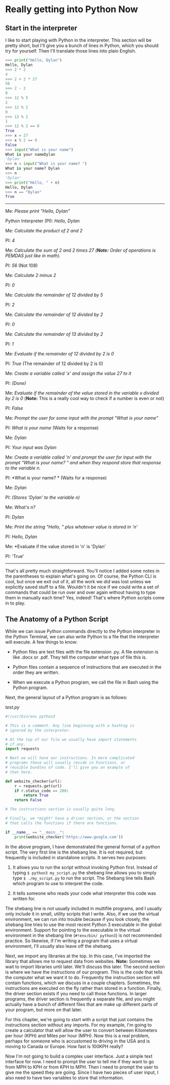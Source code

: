 # Really getting into Python Now

## Start in the interpreter

I like to start playing with Python in the interpreter. This section will be pretty short, but I'll give you a bunch of lines in Python, which you should try for yourself. Then I'll translate those lines into plain English.

```python
>>> print("Hello, Dylan")
Hello, Dylan
>>> 2 * 2
4
>>> 2 + 2 * 27
56
>>> 2 - 2
0
>>> 12 % 5
2
>>> 12 % 2
0
>>> 13 % 2
1
>>> 12 % 2 == 0
True
>>> x = 27
>>> x % 2 == 0
False
>>> input("What is your name")
What is your nameDylan
'Dylan'
>>> n = input("What is your name? ")
What is your name? Dylan
>>> n
'Dylan'
>>> print("Hello, " + n)
Hello, Dylan
>>> n == "Dylan"
True
```

---
Me: *Please print "Hello, Dylan"*

Python Interpreter (PI): *Hello, Dylan*

Me: *Calculate the product of 2 and 2*

PI: *4*

Me: *Calculate the sum of 2 and 2 times 27 (**Note:** Order of operations is PEMDAS just like in math).*

PI: *56* (Not 108)

Me: *Calculate 2 minus 2*

PI: *0*

Me: *Calculate the remainder of 12 divided by 5*

PI: *2*

Me: *Calculate the remainder of 12 divided by 2*

PI: *0*

Me: *Calculate the remainder of 13 divided by 2*

PI: *1* 

Me: *Evaluate if the remainder of 12 divided by 2 is 0*

PI: *True* (The remainder of 12 divided by 2 is 0)

Me: *Create a variable called 'x' and assign the value 27 to it*

PI: *(Done)*

Me: *Evaluate if the remainder of the value stored in the variable x divided by 2 is 0* (**Note:** This is a really cool way to check if a number is even or not)

PI: *False*

Me: *Prompt the user for some input with the prompt "What is your name"*

PI: *What is your name* (Waits for a response)

Me: *Dylan*

PI: *Your input was Dylan*

Me: *Create a variable called 'n' and prompt the user for input with the prompt "What is your name? " and when they respond store that response to the variable n.*

PI: *What is your name? * (Waits for a response)

Me: *Dylan*

PI: *(Stores 'Dylan' to the variable n)*

Me: *What's n?*

PI: *Dylan*

Me: *Print the string "Hello, " plus whatever value is stored in 'n'*

PI: *Hello, Dylan*

Me: *Evaluate if the value stored in 'n' is 'Dylan'

PI: 'True'

---

That's all pretty much straightforward. You'll notice I added some notes in the parentheses to explain what's going on. Of course, the Python CLI is cool, but once we exit out of it, all the work we did was lost unless we explicitly saved stuff to a file. Wouldn't it be nice if we could write a set of commands that could be run over and over again without having to type them in manually each time? Yes, indeed! That's where Python scripts come in to play. 

## The Anatomy of a Python Script

While we can issue Python commands directly to the Python interpreter in the Python Terminal, we can also write Python to a file that the interpreter will execute. A few things to know:

* Python files are text files with the file extension .py. A file extension is like .docx or .pdf. They tell the computer what type of file this is. 

* Python files contain a sequence of instructions that are executed in the order they are written. 

* When we execute a Python program, we call the file in Bash using the Python program. 

Next, the general layout of a Python program is as follows:

_test.py_
```python
#!/usr/bin/env python3

# This is a comment. Any line beginning with a hashtag is 
# ignored by the interpreter. 

# At the top of our file we usually have import statements 
# if any.
import requests

# Next we will have our instructions. In more complicated 
# programs these will usually reside in Functions, or 
# reusible bundles of code. I'll give you an example of 
# that here.

def website_checker(url):
    r = requests.get(url)
    if r.status_code == 200:
        return True
    return False

# The instructions section is usually quite long.

# Finally, we *might* have a driver section, or the section 
# that calls the functions if there are functions. 

if __name__ == "__main__":
    print(website_checker('https://www.google.com'))

```

In the above program, I have demonstrated the general format of a python script. The very first line is the shebang line. It is not required, but frequently is included in standalone scripts. It serves two purposes: 

1. It allows you to run the script without invoking Python first. Instead of typing ```$ python3 my_script.py``` the shebang line allows you to simply type ```$ ./my_script.py``` to run the script. The Shebang line tells Bash which program to use to interpret the code. 

2. It tells someone who reads your code what interpreter this code was written for. 

The shebang line is not usually included in multifile programs, and I usually only include it in small, utility scripts that I write. Also, if we use the virtual environment, we can run into trouble because if you look closely, the shebang line tries to use the most recent Python 3 executable in the global environment. Support for pointing to the executable in the virtual environment in the shebang line (```#!env/bin/ python3```) is not recommended practice. So likewise, if I'm writing a program that uses a virtual environment, I'll usually also leave off the shebang.

Next, we import any libraries at the top. In this case, I've imported the library that allows me to request data from websites. **Note:** Sometimes we wait to import libraries until later. We'll discuss this later. The second section is where we have the instructions of our program. This is the code that tells the computer what we want it to do. Frequently the instruction section will contain functions, which we discuss in a couple chapters. Sometimes, the instructions are executed on the fly rather than stored in a function. Finally, the driver section exists if you need to call those functions. In larger programs, the driver section is frequently a separate file, and you might actually have a bunch of different files that are make up different parts of your program, but more on that later.

For this chapter, we're going to start with a script that just contains the instructions section without any imports. For my example, I'm going to create a calculator that will allow the user to convert between Kilometers per hour (KPH) and Miles per hour (MPH). Now this is a real problem, perhaps for someone who is accustomed to driving in the USA and is moving to Canada or Europe. How fast is 100KPH really?

Now I'm not going to build a complex user interface. Just a simple text interface for now. I need to prompt the user to tell me if they want to go from MPH to KPH or from KPH to MPH. Then I need to prompt the user to give me the speed they are going. Since I have two pieces of user input, I also need to have two variables to store that information. 

